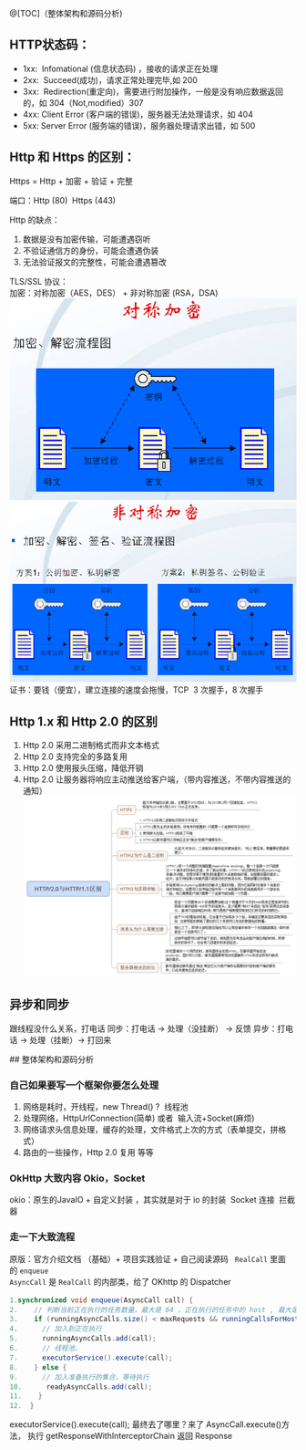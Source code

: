 @[TOC]（整体架构和源码分析)

## HTTP状态码：

- 1xx:  Infomational (信息状态码) ，接收的请求正在处理
- 2xx:  Succeed(成功)，请求正常处理完毕,如 200
- 3xx:  Redirection(重定向)，需要进行附加操作，一般是没有响应数据返回的，如 304（Not,modified）307 
- 4xx: Client Error (客户端的错误)，服务器无法处理请求，如 404
- 5xx: Server Error (服务端的错误)，服务器处理请求出错，如 500

## Http 和 Https 的区别：
Https = Http + 加密 + 验证 + 完整

端口：Http (80)  Https (443)

Http 的缺点：  

1. 数据是没有加密传输，可能遭遇窃听
2. 不验证通信方的身份，可能会遭遇伪装
3. 无法验证报文的完整性，可能会遭遇篡改

TLS/SSL 协议：  
加密：对称加密（AES，DES） + 非对称加密 (RSA，DSA)  
![](对称加密.jpg)![](非对称加密.jpg)
证书：要钱（便宜），建立连接的速度会拖慢，TCP  3 次握手，8 次握手

## Http 1.x 和 Http 2.0 的区别
1. Http 2.0 采用二进制格式而非文本格式
2. Http 2.0 支持完全的多路复用
3. Http 2.0 使用报头压缩，降低开销
4. Http 2.0 让服务器将响应主动推送给客户端，（带内容推送，不带内容推送的通知）
![](Http1.0和Http2.0的区别.png)

## 异步和同步
跟线程没什么关系，打电话
同步：打电话 -> 处理（没挂断） -> 反馈
异步：打电话 -> 处理（挂断）-> 打回来

## 整体架构和源码分析
### 自己如果要写一个框架你要怎么处理

1. 网络是耗时，开线程，new Thread() ?  线程池
2. 处理网络，HttpUrlConnection(简单) 或者  输入流+Socket(麻烦)
3. 网络请求头信息处理，缓存的处理，文件格式上次的方式（表单提交，拼格式）
4. 路由的一些操作，Http 2.0 复用 等等

### OkHttp 大致内容 Okio，Socket
okio：原生的JavaIO + 自定义封装 ，其实就是对于 io 的封装 
Socket 连接 
拦截器

### 走一下大致流程
原版：官方介绍文档 （基础）+ 项目实践验证 + 自己阅读源码   
`RealCall` 里面的 `enqueue`    
`AsyncCall` 是 `RealCall` 的内部类，给了 OKhttp 的 Dispatcher  

``` java
1.synchronized void enqueue(AsyncCall call) {  
2.    // 判断当前正在执行的任务数量，最大是 64 ，正在执行的任务中的 host , 最大是 5   
3.    if (runningAsyncCalls.size() < maxRequests && runningCallsForHost(call) <   maxRequestsPerHost) {  
4.      // 加入到正在执行  
5.      runningAsyncCalls.add(call);  
6.      // 线程池，  
7.      executorService().execute(call);  
8.    } else {  
9.      // 加入准备执行的集合，等待执行  
10.      readyAsyncCalls.add(call);  
11.    }  
12.  }
```  

executorService().execute(call); 最终去了哪里？来了 AsyncCall.execute()方法，
执行 getResponseWithInterceptorChain 返回 Response
































































 


      
     
 

